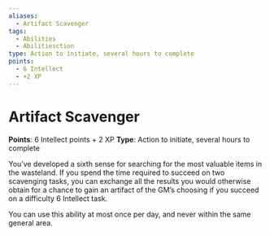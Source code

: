 ```yaml
---
aliases:
  - Artifact Scavenger
tags:
  - Abilities
  - Abilitiesction
type: Action to initiate, several hours to complete
points:
  - 6 Intellect
  - +2 XP
---
```


# Artifact Scavenger

**Points**: 6 Intellect points + 2 XP
**Type**: Action to initiate, several hours to complete

You’ve developed a sixth sense for searching for the most valuable items in the wasteland. If you spend the time required to succeed on two scavenging tasks, you can exchange all the results you would otherwise obtain for a chance to gain an artifact of the GM’s choosing if you succeed on a difficulty 6 Intellect task. 

You can use this ability at most once per day, and never within the same general area.
